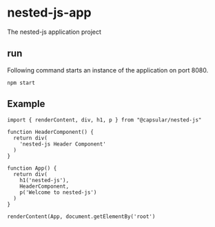 # nested-js-app
The nested-js application project

## run
Following command starts an instance of the application on port 8080.

```
npm start
```

## Example

```
import { renderContent, div, h1, p } from "@capsular/nested-js"

function HeaderComponent() {
  return div(
    'nested-js Header Component'
  )
}

function App() {
  return div(
    h1('nested-js'),
    HeaderComponent,
    p('Welcome to nested-js')
  )
}

renderContent(App, document.getElementBy('root')
```
